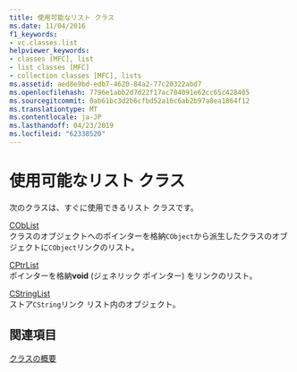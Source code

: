 ```yaml
---
title: 使用可能なリスト クラス
ms.date: 11/04/2016
f1_keywords:
- vc.classes.list
helpviewer_keywords:
- classes [MFC], list
- list classes [MFC]
- collection classes [MFC], lists
ms.assetid: aed8e9bd-edb7-4620-84a2-77c20322abd7
ms.openlocfilehash: 7796e1abb2d7d22f17ac704091e62cc65c428405
ms.sourcegitcommit: 0ab61bc3d2b6cfbd52a16c6ab2b97a8ea1864f12
ms.translationtype: MT
ms.contentlocale: ja-JP
ms.lasthandoff: 04/23/2019
ms.locfileid: "62338520"
---
```

# <a name="ready-to-use-list-classes"></a>使用可能なリスト クラス

次のクラスは、すぐに使用できるリスト クラスです。

[CObList](../mfc/reference/coblist-class.md)<br/>
クラスのオブジェクトへのポインターを格納`CObject`から派生したクラスのオブジェクトに`CObject`リンクのリスト。

[CPtrList](../mfc/reference/cptrlist-class.md)<br/>
ポインターを格納**void** (ジェネリック ポインター) をリンクのリスト。

[CStringList](../mfc/reference/cstringlist-class.md)<br/>
ストア`CString`リンク リスト内のオブジェクト。

## <a name="see-also"></a>関連項目

[クラスの概要](../mfc/class-library-overview.md)
